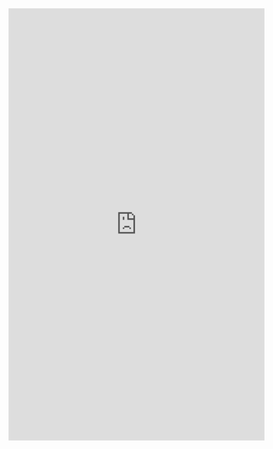 <iframe  
 height=850 
 width=100% 
 src="https://www.processon.com/view/link/5fd3270b1e085306e0f0a7ce"  
 frameborder=0  
 allowfullscreen>
</iframe>
